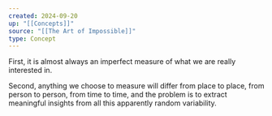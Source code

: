 ```yaml
---
created: 2024-09-20
up: "[[Concepts]]"
source: "[[The Art of Impossible]]"
type: Concept
---
```


First, it is almost always an imperfect measure of what we are really interested in. 

Second, anything we choose to measure will differ from place to place, from person to person, from time to time, and the problem is to extract meaningful insights from all this apparently random variability. 

